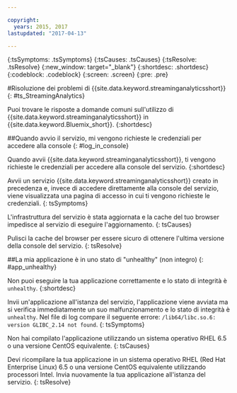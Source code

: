 ```yaml
---

copyright:
  years: 2015, 2017
lastupdated: "2017-04-13"

---
```


<!-- Attribute definitions -->
{:tsSymptoms: .tsSymptoms}
{:tsCauses: .tsCauses}
{:tsResolve: .tsResolve}
{:new_window: target="_blank"}
{:shortdesc: .shortdesc}
{:codeblock: .codeblock}
{:screen: .screen}
{:pre: .pre}

#Risoluzione dei problemi di {{site.data.keyword.streaminganalyticsshort}}
{: #ts_StreamingAnalytics}

Puoi trovare le risposte a domande comuni sull'utilizzo di {{site.data.keyword.streaminganalyticsshort}} in {{site.data.keyword.Bluemix_short}}.
{:shortdesc}

##Quando avvio il servizio, mi vengono richieste le credenziali per accedere alla console
{: #log_in_console}

Quando avvii {{site.data.keyword.streaminganalyticsshort}}, ti vengono richieste le credenziali
per accedere alla console del servizio.
{:shortdesc}

Avvii un servizio {{site.data.keyword.streaminganalyticsshort}} creato in precedenza e, invece di accedere direttamente alla console del servizio, viene visualizzata una pagina di accesso in cui ti vengono richieste le credenziali.
{: tsSymptoms}

L'infrastruttura del servizio è stata aggiornata e la cache del tuo browser impedisce
al servizio di eseguire l'aggiornamento.
{: tsCauses}

Pulisci la cache del browser per essere sicuro di ottenere l'ultima versione della console del servizio.
{: tsResolve}

##La mia applicazione è in uno stato di "unhealthy" (non integro)
{: #app_unhealthy}

Non puoi eseguire la tua applicazione correttamente e lo stato di integrità è `unhealthy`.
{:shortdesc}

Invii un'applicazione all'istanza del servizio, l'applicazione viene avviata ma si verifica immediatamente un suo malfunzionamento e lo stato di integrità è `unhealthy`. Nel file di log compare il seguente errore: `/lib64/libc.so.6: version GLIBC_2.14 not found`.
{: tsSymptoms}

Non hai compilato l'applicazione utilizzando un sistema operativo RHEL 6.5 o una versione CentOS equivalente.
{: tsCauses}

Devi ricompilare la tua applicazione in un sistema operativo RHEL (Red Hat Enterprise Linux) 6.5 o una versione CentOS equivalente utilizzando processori Intel. Invia nuovamente la tua applicazione all'istanza del servizio.
{: tsResolve}
